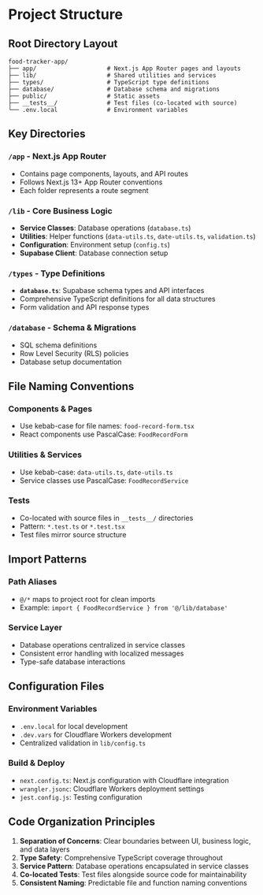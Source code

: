 # Project Structure

## Root Directory Layout
```
food-tracker-app/
├── app/                    # Next.js App Router pages and layouts
├── lib/                    # Shared utilities and services
├── types/                  # TypeScript type definitions
├── database/               # Database schema and migrations
├── public/                 # Static assets
├── __tests__/              # Test files (co-located with source)
└── .env.local              # Environment variables
```

## Key Directories

### `/app` - Next.js App Router
- Contains page components, layouts, and API routes
- Follows Next.js 13+ App Router conventions
- Each folder represents a route segment

### `/lib` - Core Business Logic
- **Service Classes**: Database operations (`database.ts`)
- **Utilities**: Helper functions (`data-utils.ts`, `date-utils.ts`, `validation.ts`)
- **Configuration**: Environment setup (`config.ts`)
- **Supabase Client**: Database connection setup

### `/types` - Type Definitions
- **`database.ts`**: Supabase schema types and API interfaces
- Comprehensive TypeScript definitions for all data structures
- Form validation and API response types

### `/database` - Schema & Migrations
- SQL schema definitions
- Row Level Security (RLS) policies
- Database setup documentation

## File Naming Conventions

### Components & Pages
- Use kebab-case for file names: `food-record-form.tsx`
- React components use PascalCase: `FoodRecordForm`

### Utilities & Services
- Use kebab-case: `data-utils.ts`, `date-utils.ts`
- Service classes use PascalCase: `FoodRecordService`

### Tests
- Co-located with source files in `__tests__/` directories
- Pattern: `*.test.ts` or `*.test.tsx`
- Test files mirror source structure

## Import Patterns

### Path Aliases
- `@/*` maps to project root for clean imports
- Example: `import { FoodRecordService } from '@/lib/database'`

### Service Layer
- Database operations centralized in service classes
- Consistent error handling with localized messages
- Type-safe database interactions

## Configuration Files

### Environment Variables
- `.env.local` for local development
- `.dev.vars` for Cloudflare Workers development
- Centralized validation in `lib/config.ts`

### Build & Deploy
- `next.config.ts`: Next.js configuration with Cloudflare integration
- `wrangler.jsonc`: Cloudflare Workers deployment settings
- `jest.config.js`: Testing configuration

## Code Organization Principles

1. **Separation of Concerns**: Clear boundaries between UI, business logic, and data layers
2. **Type Safety**: Comprehensive TypeScript coverage throughout
3. **Service Pattern**: Database operations encapsulated in service classes
4. **Co-located Tests**: Test files alongside source code for maintainability
5. **Consistent Naming**: Predictable file and function naming conventions